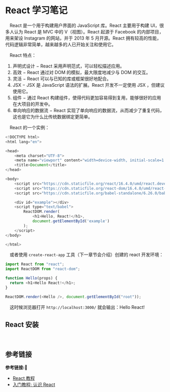 # React 学习笔记

&emsp;React 是一个用于构建用户界面的 JavaScript 库。React 主要用于构建 UI，很多人认为 React 是 MVC 中的 V（视图）。React 起源于 Facebook 的内部项目，用来架设 Instagram 的网站，并于 2013 年 5 月开源。React 拥有较高的性能，代码逻辑非常简单，越来越多的人已开始关注和使用它。

&emsp;React 特点：

1. 声明式设计 − React 采用声明范式，可以轻松描述应用。
2. 高效 − React 通过对 DOM 的模拟，最大限度地减少与 DOM 的交互。
3. 灵活 − React 可以与已知的库或框架很好地配合。
4. JSX − JSX 是 JavaScript 语法的扩展。React 开发不一定使用 JSX ，但建议使用它。
5. 组件 − 通过 React 构建组件，使得代码更加容易得到复用，能够很好的应用在大项目的开发中。
6. 单向响应的数据流 − React 实现了单向响应的数据流，从而减少了重复代码，这也是它为什么比传统数据绑定更简单。

&emsp;React 的一个实例：

```javascript
<!DOCTYPE html>
<html lang="en">

<head>
    <meta charset="UTF-8">
    <meta name="viewport" content="width=device-width, initial-scale=1.0">
    <title>Document</title>
</head>

<body>
    <script src="https://cdn.staticfile.org/react/16.4.0/umd/react.development.js"></script>
    <script src="https://cdn.staticfile.org/react-dom/16.4.0/umd/react-dom.development.js"></script>
    <script src="https://cdn.staticfile.org/babel-standalone/6.26.0/babel.min.js"></script>

    <div id="example"></div>
    <script type="text/babel">
        ReactDOM.render(
            <h1>Hello, React!</h1>,
            document.getElementById('example')
        );
    </script>
</body>

</html>
```

&emsp;或者使用 `create-react-app` 工具（下一章节会介绍）创建的 react 开发环境：

```javascript
import React from "react";
import ReactDOM from "react-dom";

function Hello(props) {
  return <h1>Hello React!</h1>;
}

ReactDOM.render(<Hello />, document.getElementById("root"));
```

&emsp;这时候浏览器打开 `http://localhost:3000/` 就会输出：Hello React!

## React 安装

&emsp;









## 参考链接
**参考链接:🔗**
+ [React 教程](https://www.runoob.com/react/react-tutorial.html)
+ [入门教程: 认识 React](https://zh-hans.reactjs.org/tutorial/tutorial.html)
